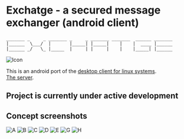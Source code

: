 
# Exchatge - a secured message exchanger (android client)

```
_______ _     _ _______ _     _ _______ _______  ______ _______
|______  \___/  |       |_____| |_____|    |    |  ____ |______
|______ _/   \_ |_____  |     | |     |    |    |_____| |______
```

![Icon](exchatgeIcon.svg "Icon")

This is an android port of the [desktop client for linux systems](https://github.com/vadniks/ExchatgeDesktopClient). \
[The server](https://github.com/vadniks/ExchatgeServer).

## Project is currently under active development

## Concept screenshots

![A](screenshots/a.png "A")
![B](screenshots/b.png "B")
![C](screenshots/c.png "C")
![D](screenshots/d.png "D")
![E](screenshots/e.png "E")
![G](screenshots/g.png "G")
![H](screenshots/h.png "H")

